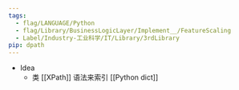```yaml
---
tags:
  - flag/LANGUAGE/Python
  - flag/Library/BusinessLogicLayer/Implement__/FeatureScaling
  - Label/Industry-工业科学/IT/Library/3rdLibrary
pip: dpath
---
```


- Idea
    - 类 [[XPath]] 语法来索引 [[Python dict]]
